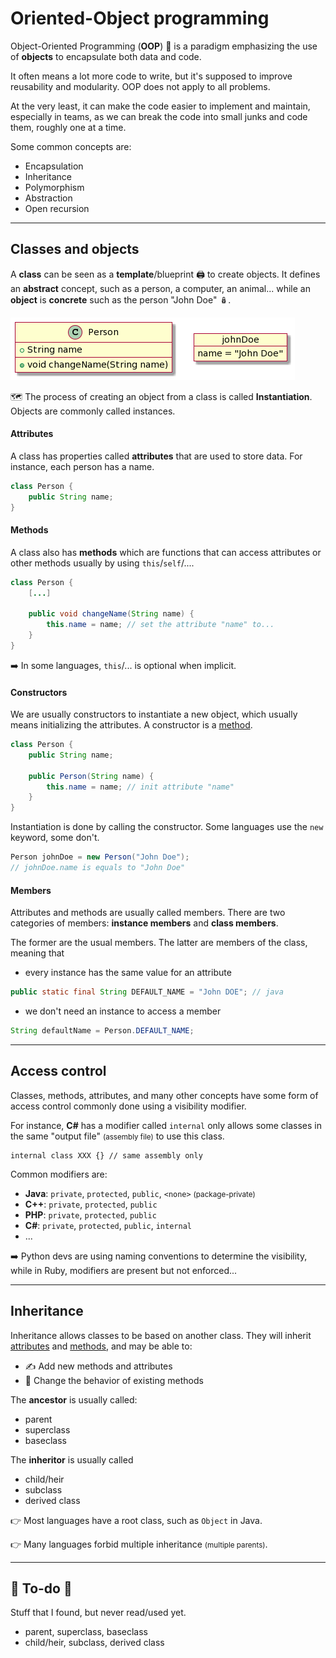 # Oriented-Object programming

<div class="row row-cols-md-2"><div>

Object-Oriented Programming (**OOP**) 🧸 is a paradigm emphasizing the use of **objects** to encapsulate both data and code.

It often means a lot more code to write, but it's supposed to improve reusability and modularity. OOP does not apply to all problems.

At the very least, it can make the code easier to implement and maintain, especially in teams, as we can break the code into small junks and code them, roughly one at a time.
</div><div>

Some common concepts are:

* Encapsulation
* Inheritance
* Polymorphism
* Abstraction
* Open recursion
</div></div>

<hr class="sep-both">

## Classes and objects

<div class="row row-cols-md-2"><div>

A **class** can be seen as a **template**/blueprint 🖨️ to create objects. It defines an **abstract** concept, such as a person, a computer, an animal... while an **object** is **concrete** such as the person "John Doe" 🪆.

![Class and object](_images/class_and_object.png)

🗺️ The process of creating an object from a class is called **Instantiation**. Objects are commonly called instances.

#### Attributes

A class has properties called **attributes** that are used to store data. For instance, each person has a name.

```java
class Person {
    public String name;
}
```

#### Methods

A class also has **methods** which are functions that can access attributes or other methods usually by using `this`/`self`/....

```java
class Person {
    [...]
    
    public void changeName(String name) {
        this.name = name; // set the attribute "name" to...
    }
}
```

➡️ In some languages, `this`/... is optional when implicit.
</div><div>

#### Constructors

We are usually constructors to instantiate a new object, which usually means initializing the attributes. A constructor is a [method](#methods).

```java
class Person {
    public String name;
    
    public Person(String name) {
        this.name = name; // init attribute "name"
    }
}
```

Instantiation is done by calling the constructor. Some languages use the `new` keyword, some don't.

```java
Person johnDoe = new Person("John Doe");
// johnDoe.name is equals to "John Doe"
```

#### Members

Attributes and methods are usually called members. There are two categories of members: **instance members** and **class members**.

The former are the usual members. The latter are members of the class, meaning that 

* every instance has the same value for an attribute

```java
public static final String DEFAULT_NAME = "John DOE"; // java
```

* we don't need an instance to access a member

```java
String defaultName = Person.DEFAULT_NAME;
```
</div></div>

<hr class="sep-both">

## Access control

<div class="row row-cols-md-2"><div>

Classes, methods, attributes, and many other concepts have some form of access control commonly done using a visibility modifier.

For instance, **C#** has a modifier called `internal` only allows some classes in the same "output file" <small>(assembly file)</small> to use this class. 

```cs!
internal class XXX {} // same assembly only
```
</div><div>

Common modifiers are:

* **Java**: `private`, `protected`, `public`, `<none>` <small>(package-private)</small>
* **C++**: `private`, `protected`, `public`
* **PHP**: `private`, `protected`, `public`
* **C#**: `private`, `protected`, `public`, `internal`
* ...

➡️ Python devs are using naming conventions to determine the visibility, while in Ruby, modifiers are present but not enforced...
</div></div>

<hr class="sep-both">

## Inheritance

<div class="row row-cols-md-2"><div>

Inheritance allows classes to be based on another class. They will inherit [attributes](#attributes) and [methods](#methods), and may be able to:

* ✍️ Add new methods and attributes
* 📝 Change the behavior of existing methods

The **ancestor** is usually called:

* parent
* superclass
* baseclass

The **inheritor** is usually called

* child/heir
* subclass
* derived class

👉 Most languages have a root class, such as `Object` in Java.

👉 Many languages forbid multiple inheritance <small>(multiple parents)</small>.
</div><div>
</div></div>

<hr class="sep-both">

## 👻 To-do 👻

Stuff that I found, but never read/used yet.

<div class="row row-cols-md-2"><div>

* parent, superclass, baseclass
* child/heir, subclass, derived class
</div><div>
</div></div>